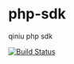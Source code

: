 php-sdk
=======
qiniu php sdk

[![Build Status](https://travis-ci.org/rwifeng/php-sdk.png?branch=master)](https://travis-ci.org/rwifeng/php-sdk)